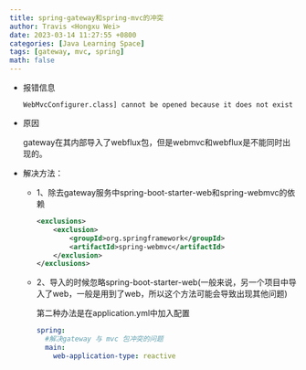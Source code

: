 ```yaml
---
title: spring-gateway和spring-mvc的冲突
author: Travis <Hongxu Wei>
date: 2023-03-14 11:27:55 +0800
categories: [Java Learning Space]
tags: [gateway, mvc, spring]
math: false
---
```


- 报错信息

  ```
  WebMvcConfigurer.class] cannot be opened because it does not exist
  ```

- 原因

   gateway在其内部导入了webflux包，但是webmvc和webflux是不能同时出现的。

- 解决方法：

  - 1、除去gateway服务中spring-boot-starter-web和spring-webmvc的依赖

    ```xml
    <exclusions>
        <exclusion>
            <groupId>org.springframework</groupId>
            <artifactId>spring-webmvc</artifactId>
        </exclusion>
    </exclusions>
    ```

  - 2、导入的时候忽略spring-boot-starter-web(一般来说，另一个项目中导入了web，一般是用到了web，所以这个方法可能会导致出现其他问题)

    第二种办法是在application.yml中加入配置

    ```yaml
    spring:
      #解决gateway 与 mvc 包冲突的问题
      main:
        web-application-type: reactive
    ```

    
